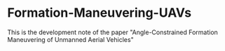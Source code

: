 # Formation-Maneuvering-UAVs
This is the development note of the paper "Angle-Constrained Formation Maneuvering of Unmanned Aerial Vehicles"
